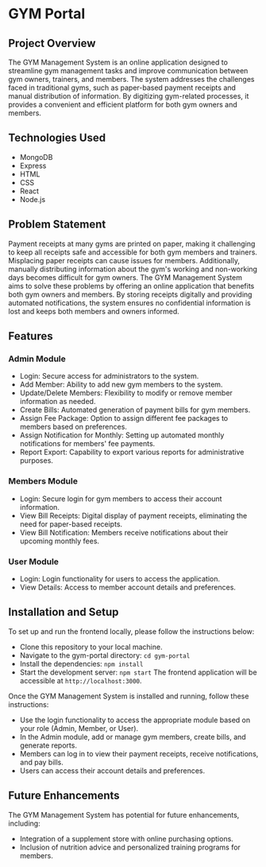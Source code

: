 # GYM Portal






## Project Overview
The GYM Management System is an online application designed to streamline gym management tasks and improve communication between gym owners, trainers, and members. The system addresses the challenges faced in traditional gyms, such as paper-based payment receipts and manual distribution of information. By digitizing gym-related processes, it provides a convenient and efficient platform for both gym owners and members.


## Technologies Used
- MongoDB
- Express
- HTML
- CSS
- React
- Node.js

## Problem Statement
Payment receipts at many gyms are printed on paper, making it challenging to keep all receipts safe and accessible for both gym members and trainers. Misplacing paper receipts can cause issues for members. Additionally, manually distributing information about the gym's working and non-working days becomes difficult for gym owners. The GYM Management System aims to solve these problems by offering an online application that benefits both gym owners and members. By storing receipts digitally and providing automated notifications, the system ensures no confidential information is lost and keeps both members and owners informed.

## Features

### Admin Module
- Login: Secure access for administrators to the system.
- Add Member: Ability to add new gym members to the system.
- Update/Delete Members: Flexibility to modify or remove member information as needed.
- Create Bills: Automated generation of payment bills for gym members.
- Assign Fee Package: Option to assign different fee packages to members based on preferences.
- Assign Notification for Monthly: Setting up automated monthly notifications for members' fee payments.
- Report Export: Capability to export various reports for administrative purposes.

### Members Module
- Login: Secure login for gym members to access their account information.
- View Bill Receipts: Digital display of payment receipts, eliminating the need for paper-based receipts.
- View Bill Notification: Members receive notifications about their upcoming monthly fees.

### User Module
- Login: Login functionality for users to access the application.
- View Details: Access to member account details and preferences.
  
## Installation and Setup
To set up and run the frontend locally, please follow the instructions below:
- Clone this repository to your local machine.
- Navigate to the gym-portal directory: `cd gym-portal`
- Install the dependencies: `npm install`
- Start the development server: `npm start`
The frontend application will be accessible at `http://localhost:3000`.

Once the GYM Management System is installed and running, follow these instructions:
- Use the login functionality to access the appropriate module based on your role (Admin, Member, or User).
- In the Admin module, add or manage gym members, create bills, and generate reports.
- Members can log in to view their payment receipts, receive notifications, and pay bills.
- Users can access their account details and preferences.
  
## Future Enhancements
The GYM Management System has potential for future enhancements, including:
- Integration of a supplement store with online purchasing options.
- Inclusion of nutrition advice and personalized training programs for members.



